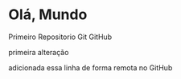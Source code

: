 # Olá, Mundo
 Primeiro Repositorio Git GitHub

 primeira alteração
 
 adicionada essa linha de forma remota no GitHub
